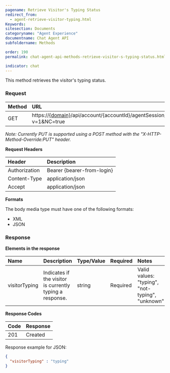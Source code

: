 ```yaml
---
pagename: Retrieve Visitor's Typing Status
redirect_from:
  - agent-retrieve-visitor-typing.html
Keywords:
sitesection: Documents
categoryname: "Agent Experience"
documentname: Chat Agent API
subfoldername: Methods

order: 190
permalink: chat-agent-api-methods-retrieve-visitor-s-typing-status.html

indicator: chat
---
```


This method retrieves the visitor's typing status.

### Request

| Method | URL |
| :--- | :--- |
| GET | https://[{domain}](/agent-domain-domain-api.html)/api/account/{accountId}/agentSession/{agentSessionId}/chat/{chatId}/info/visitorTyping?v=1&NC=true |

*Note: Currently PUT is supported using a POST method with the "X-HTTP-Method-Override:PUT" header.*

**Request Headers**

| Header | Description |
| :--- | :--- |
| Authorization| Bearer {bearer-from-login} |
| Content-Type | application/json |
| Accept | application/json |

**Formats**

The body media type must have one of the following formats:

- XML
- JSON

### Response

**Elements in the response**

| Name | Description | Type/Value | Required | Notes |
| :--- | :--- | :--- | :--- | :--- |
| visitorTyping | Indicates if the visitor is currently typing a response. | string | Required | Valid values: "typing", "not-typing", "unknown" |

**Response Codes**

| Code | Response |
| :--- | :--- |
| 201 |  Created |

Response example for JSON:

```json
{
  "visitorTyping" : "typing"
}
```
